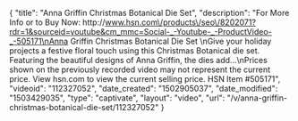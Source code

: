 {
    "title": "Anna Griffin Christmas Botanical Die Set",
    "description": "For More Info or to Buy Now: http:\/\/www.hsn.com\/products\/seo\/8202071?rdr=1&sourceid=youtube&cm_mmc=Social-_-Youtube-_-ProductVideo-_-505171\nAnna Griffin Christmas Botanical Die Set  \nGive your holiday projects a festive floral touch using this Christmas Botanical die set. Featuring the beautiful designs of Anna Griffin, the dies add...\nPrices shown on the previously recorded video may not represent the current price.  View hsn.com to view the current selling price. HSN Item #505171",
    "videoid": "112327052",
    "date_created": "1502905037",
    "date_modified": "1503429035",
    "type": "captivate",
    "layout": "video",
    "url": "\/v\/anna-griffin-christmas-botanical-die-set\/112327052"
}